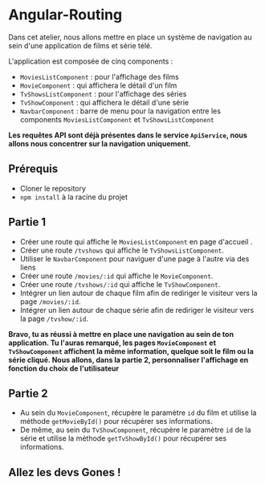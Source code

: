 # Angular-Routing

Dans cet atelier, nous allons mettre en place un système de navigation au sein d'une application de films et série télé.

L'application est composée de cinq components :

- `MoviesListComponent` : pour l'affichage des films
- `MovieComponent` : qui affichera le détail d'un film
- `TvShowsListComponent` : pour l'affichage des séries
- `TvShowComponent` : qui affichera le détail d'une série
- `NavbarComponent` : barre de menu pour la navigation entre les components `MoviesListComponent` et `TvShowsListComponent`

**Les requêtes API sont déjà présentes dans le service `ApiService`, nous allons nous concentrer sur  la navigation uniquement.**

## Prérequis

- Cloner le repository
- `npm install` à la racine du projet

## Partie 1

- Créer une route qui affiche le `MoviesListComponent` en page d'accueil .
- Créer une route `/tvshows` qui affiche le `TvShowsListComponent`.
- Utiliser le  `NavbarComponent` pour naviguer d'une page à l'autre via des liens
- Créer une route `/movies/:id` qui affiche le `MovieComponent`.
- Créer une route `/tvshows/:id` qui affiche le `TvShowComponent`.
- Intégrer un lien autour de chaque film afin de rediriger le visiteur vers la page `/movies/:id`.
- Intégrer un lien autour de chaque série afin de rediriger le visiteur vers la page `/tvshow/:id`.

**Bravo, tu as réussi à mettre en place une navigation au sein de ton application. Tu l'auras remarqué, les pages `MovieComponent` et `TvShowComponent` affichent la même information, quelque soit le film ou la série cliqué. Nous allons, dans la partie 2, personnaliser l'affichage en fonction du choix de l'utilisateur**

## Partie 2

- Au sein du `MovieComponent`, récupère le paramètre `id` du film et utilise la méthode `getMovieById()` pour récupérer ses informations.
- De même, au sein du `TvShowComponent`, récupère le paramètre `id` de la série et utilise la méthode `getTvShowById()` pour récupérer ses informations.

## Allez les devs Gones !
